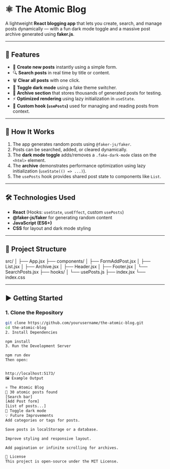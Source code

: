 # ⚛️ The Atomic Blog

A lightweight **React blogging app** that lets you create, search, and manage posts dynamically — with a fun dark mode toggle and a massive post archive generated using **faker.js**.

---

## 🚀 Features

- 📝 **Create new posts** instantly using a simple form.  
- 🔍 **Search posts** in real time by title or content.  
- 🗑️ **Clear all posts** with one click.  
- 🌙 **Toggle dark mode** using a fake theme switcher.  
- 🧩 **Archive section** that stores thousands of generated posts for testing.  
- ⚡ **Optimized rendering** using lazy initialization in `useState`.  
- 🔄 **Custom hook (`usePosts`)** used for managing and reading posts from context.

---

## 🧠 How It Works

1. The app generates random posts using `@faker-js/faker`.  
2. Posts can be searched, added, or cleared dynamically.  
3. The **dark mode toggle** adds/removes a `.fake-dark-mode` class on the `<html>` element.  
4. The **archive** demonstrates performance optimization using lazy initialization (`useState(() => ...)`).  
5. The `usePosts` hook provides shared post state to components like `List`.

---

## 🛠️ Technologies Used

- **React** (Hooks: `useState`, `useEffect`, custom `usePosts`)  
- **@faker-js/faker** for generating random content  
- **JavaScript (ES6+)**  
- **CSS** for layout and dark mode styling

---

## 🧩 Project Structure

src/
│
├── App.jsx
├── components/
│ ├── FormAddPost.jsx
│ ├── List.jsx
│ ├── Archive.jsx
│ ├── Header.jsx
│ ├── Footer.jsx
│ └── SearchPosts.jsx
├── hooks/
│ └── usePosts.js
├── index.jsx
└── index.css



---

## ▶️ Getting Started

### 1. Clone the Repository
```bash
git clone https://github.com/yourusername/the-atomic-blog.git
cd the-atomic-blog
2. Install Dependencies

npm install
3. Run the Development Server

npm run dev
Then open:


http://localhost:5173/
🖼️ Example Output

⚛️ The Atomic Blog
🚀 30 atomic posts found
[Search bar]
[Add Post form]
[List of posts...]
🌙 Toggle dark mode
💡 Future Improvements
Add categories or tags for posts.

Save posts in localStorage or a database.

Improve styling and responsive layout.

Add pagination or infinite scrolling for archives.

📄 License
This project is open-source under the MIT License.
